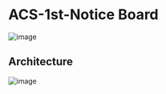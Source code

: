 # ACS-1st-Notice Board

![image](https://github.com/War-Oxi/ACS-1st-Notice-Board/assets/72260110/67b05e22-f41f-4ff9-b2d2-d048f5b2b80b)


## Architecture

![image](https://github.com/War-Oxi/ACS-1st-Notice-Board/assets/72260110/8b853516-9539-40b5-826d-4aadd7f29512)

